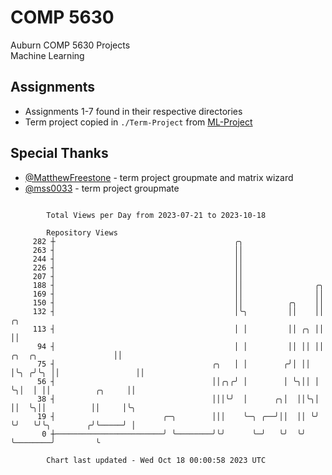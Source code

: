 # COMP 5630
Auburn COMP 5630 Projects  
Machine Learning

## Assignments
- Assignments 1-7 found in their respective directories
- Term project copied in `./Term-Project` from [ML-Project](https://github.com/wumphlett/ML-Project)

## Special Thanks
- [@MatthewFreestone](https://github.com/MatthewFreestone) - term project groupmate and matrix wizard
- [@mss0033](https://github.com/mss0033) - term project groupmate

```

        Total Views per Day from 2023-07-21 to 2023-10-18

        Repository Views
     282 ┼                                        ╭╮
     263 ┤                                        ││
     244 ┤                                        ││
     226 ┤                                        ││
     207 ┤                                        ││
     188 ┤                                        ││                ╭╮
     169 ┤                                        ││                ││
     150 ┤                                        ││          ╭╮    ││
     132 ┤                                        │╰╮         ││    ││                          ╭╮
     113 ┤                                        │ │         ││ ╭╮ ││                          ││
      94 ┤                                        │ │         ││ ││ ││   ╭╮  ╭╮                 ││
      75 ┤                                   ╭╮   │ │        ╭╯│ ││ │╰╮ ╭╯╰╮ ││                 ││
      56 ┤                                   ││╭╮╭╯ │        │ ╰╮││ │ ╰╮│  │ ││          ╭╮     ││
      38 ┤                                   │││╰╯  │      ╭╮│  ││╰╮│  ││  ╰╮││          ││     │╰╮
      19 ┤                        ╭─╮        │││    ╰─╮ ╭──╯││  ││ ╰╯  ╰╯   ╰╯╰╮        ╭╯╰─────╯ │
       0 ┼────────────────────────╯ ╰────────╯╰╯      ╰─╯   ╰╯  ╰╯             ╰────────╯         ╰

        Chart last updated - Wed Oct 18 00:00:58 2023 UTC
        
```
